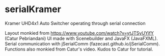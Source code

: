 # serialKramer
Kramer UHD4x1 Auto Switcher operating through serial connection

Layout monkied from https://www.youtube.com/watch?v=ytJTSyUYifY (Catur Pebriandani)
UI made with Scenebuilder and JavaFX (JavaFXML). Serial communication with jSerialComm (fazecast.github.io/jSerialComm).
Functions also monkied from Catur's video. Kudos to Catur for tutorial.
